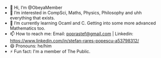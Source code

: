 - 👋 Hi, I’m @ObeyaMember
- 👀 I’m interested in CompSci, Maths, Physics, Philosophy and uhh everything that exists.
- 🌱 I’m currently learning Ocaml and C. Getting into some more advanced Mathematics too.
- 📫 How to reach me: Email: poprastef@gmail.com | Linkedin: https://www.linkedin.com/in/stefan-rares-popescu-a53798312/
- 😄 Pronouns: he/him
- ⚡ Fun fact: I'm a member of The Public.

<!---
ObeyaMember/ObeyaMember is a ✨ special ✨ repository because its `README.md` (this file) appears on your GitHub profile.
You can click the Preview link to take a look at your changes.
--->
